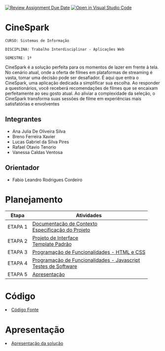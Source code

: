 [![Review Assignment Due Date](https://classroom.github.com/assets/deadline-readme-button-24ddc0f5d75046c5622901739e7c5dd533143b0c8e959d652212380cedb1ea36.svg)](https://classroom.github.com/a/aoh8Jdra)
[![Open in Visual Studio Code](https://classroom.github.com/assets/open-in-vscode-718a45dd9cf7e7f842a935f5ebbe5719a5e09af4491e668f4dbf3b35d5cca122.svg)](https://classroom.github.com/online_ide?assignment_repo_id=11600268&assignment_repo_type=AssignmentRepo)
# CineSpark

`CURSO: Sistemas de Informação`

`DISCIPLINA: Trabalho Interdisciplinar - Aplicações Web`

`SEMESTRE: 1º`

CineSpark é a solução perfeita para os momentos de lazer em frente à tela. No cenário atual, onde a oferta de filmes em plataformas de streaming é vasta, tomar uma decisão pode ser desafiador. É aqui que entra o CineSpark, uma aplicação dedicada a simplificar sua escolha. Ao responder a questionários, você receberá recomendações de filmes que se encaixam perfeitamente ao seu gosto atual. Ao aliviar a complexidade da seleção, o CineSpark transforma suas sessões de filme em experiências mais satisfatórias e envolventes

## Integrantes

* Ana Julia De Oliveira Silva
* Breno Ferreira Xavier
* Lucas Gabriel da Silva Pires
* Rafael Otavio Tenorio
* Vanessa Caldas Ventosa

## Orientador

* Fabio Leandro Rodrigues Cordeiro

# Planejamento

| Etapa         | Atividades |
|  :----:   | ----------- |
| ETAPA 1         |[Documentação de Contexto](docs/context.md) <br> [Especificação do Projeto](docs/especification.md) |
| ETAPA 2         |[Projeto de Interface](docs/interface.md) <br> [Template Padrão](docs/template.md) |
| ETAPA 3         |[Programação de Funcionalidades - HTML e CSS](docs/development.md) |
| ETAPA 4        |[Programação de Funcionalidades - Javascript](docs/development.md) <br> [Testes de Software ](docs/tests.md) |
| ETAPA 5         | [Apresentação](presentation/README.md) |

# Código

<li><a href="src/README.md"> Código Fonte</a></li>

# Apresentação

<li><a href="presentation/README.md"> Apresentação da solução</a></li>
